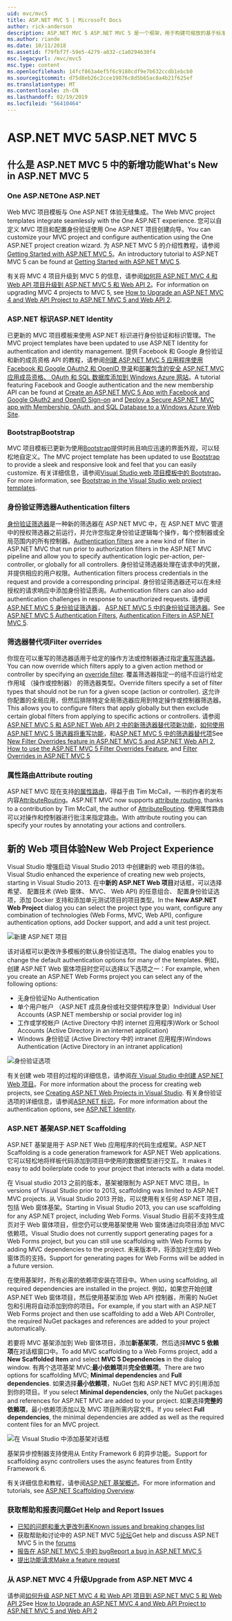 ```yaml
---
uid: mvc/mvc5
title: ASP.NET MVC 5 | Microsoft Docs
author: rick-anderson
description: ASP.NET MVC 5 ASP.NET MVC 5 是一个框架，用于构建可缩放的基于标准的 web 应用程序使用成熟设计模式以及强大的 AS....
ms.author: riande
ms.date: 10/11/2018
ms.assetid: f79fbf7f-59e5-4279-a832-c1a0294630f4
msc.legacyurl: /mvc/mvc5
msc.type: content
ms.openlocfilehash: 14fcf863a4ef5f6c9180cdf9e7b632ccdb1ebcb0
ms.sourcegitcommit: d75d8eb26c2cce19876c8d5b65ac8a4b21f625ef
ms.translationtype: MT
ms.contentlocale: zh-CN
ms.lasthandoff: 02/19/2019
ms.locfileid: "56410464"
---
```

<a name="aspnet-mvc-5"></a><span data-ttu-id="16db0-103">ASP.NET MVC 5</span><span class="sxs-lookup"><span data-stu-id="16db0-103">ASP.NET MVC 5</span></span>
====================
## <a name="whats-new-in-aspnet-mvc-5"></a><span data-ttu-id="16db0-104">什么是 ASP.NET MVC 5 中的新增功能</span><span class="sxs-lookup"><span data-stu-id="16db0-104">What's New in ASP.NET MVC 5</span></span>

### <a name="one-aspnet"></a><span data-ttu-id="16db0-105">One ASP.NET</span><span class="sxs-lookup"><span data-stu-id="16db0-105">One ASP.NET</span></span>

<span data-ttu-id="16db0-106">Web MVC 项目模板与 One ASP.NET 体验无缝集成。</span><span class="sxs-lookup"><span data-stu-id="16db0-106">The Web MVC project templates integrate seamlessly with the One ASP.NET experience.</span></span> <span data-ttu-id="16db0-107">您可以自定义 MVC 项目和配置身份验证使用 One ASP.NET 项目创建向导。</span><span class="sxs-lookup"><span data-stu-id="16db0-107">You can customize your MVC project and configure authentication using the One ASP.NET project creation wizard.</span></span> <span data-ttu-id="16db0-108">为 ASP.NET MVC 5 的介绍性教程，请参阅[Getting Started with ASP.NET MVC 5](overview/getting-started/introduction/getting-started.md)。</span><span class="sxs-lookup"><span data-stu-id="16db0-108">An introductory tutorial to ASP.NET MVC 5 can be found at [Getting Started with ASP.NET MVC 5](overview/getting-started/introduction/getting-started.md).</span></span>

<span data-ttu-id="16db0-109">有关将 MVC 4 项目升级到 MVC 5 的信息，请参阅[如何将 ASP.NET MVC 4 和 Web API 项目升级到 ASP.NET MVC 5 和 Web API 2](overview/releases/how-to-upgrade-an-aspnet-mvc-4-and-web-api-project-to-aspnet-mvc-5-and-web-api-2.md)。</span><span class="sxs-lookup"><span data-stu-id="16db0-109">For information on upgrading MVC 4 projects to MVC 5, see [How to Upgrade an ASP.NET MVC 4 and Web API Project to ASP.NET MVC 5 and Web API 2](overview/releases/how-to-upgrade-an-aspnet-mvc-4-and-web-api-project-to-aspnet-mvc-5-and-web-api-2.md).</span></span>

### <a name="aspnet-identity"></a><span data-ttu-id="16db0-110">ASP.NET 标识</span><span class="sxs-lookup"><span data-stu-id="16db0-110">ASP.NET Identity</span></span>

<span data-ttu-id="16db0-111">已更新的 MVC 项目模板来使用 ASP.NET 标识进行身份验证和标识管理。</span><span class="sxs-lookup"><span data-stu-id="16db0-111">The MVC project templates have been updated to use ASP.NET Identity for authentication and identity management.</span></span> <span data-ttu-id="16db0-112">提供 Facebook 和 Google 身份验证和新的成员资格 API 的教程，请参阅[创建 ASP.NET MVC 5 应用程序使用 Facebook 和 Google OAuth2 和 OpenID 登录](overview/security/create-an-aspnet-mvc-5-app-with-facebook-and-google-oauth2-and-openid-sign-on.md)和[部署包含的安全 ASP.NET MVC 应用成员资格、 OAuth 和 SQL 数据库添加到 Windows Azure 网站](https://docs.microsoft.com/aspnet/core/security/authorization/secure-data)。</span><span class="sxs-lookup"><span data-stu-id="16db0-112">A tutorial featuring Facebook and Google authentication and the new membership API can be found at [Create an ASP.NET MVC 5 App with Facebook and Google OAuth2 and OpenID Sign-on](overview/security/create-an-aspnet-mvc-5-app-with-facebook-and-google-oauth2-and-openid-sign-on.md) and [Deploy a Secure ASP.NET MVC app with Membership, OAuth, and SQL Database to a Windows Azure Web Site](https://docs.microsoft.com/aspnet/core/security/authorization/secure-data).</span></span>

### <a name="bootstrap"></a><span data-ttu-id="16db0-113">Bootstrap</span><span class="sxs-lookup"><span data-stu-id="16db0-113">Bootstrap</span></span>

<span data-ttu-id="16db0-114">MVC 项目模板已更新为使用[Bootstrap](http://getbootstrap.com/)提供时尚且响应迅速的界面外观，可以轻松地自定义。</span><span class="sxs-lookup"><span data-stu-id="16db0-114">The MVC project template has been updated to use [Bootstrap](http://getbootstrap.com/) to provide a sleek and responsive look and feel that you can easily customize.</span></span> <span data-ttu-id="16db0-115">有关详细信息，请参阅[Visual Studio web 项目模板中的 Bootstrap](../visual-studio/overview/2013/creating-web-projects-in-visual-studio.md#bootstrap)。</span><span class="sxs-lookup"><span data-stu-id="16db0-115">For more information, see [Bootstrap in the Visual Studio web project templates](../visual-studio/overview/2013/creating-web-projects-in-visual-studio.md#bootstrap).</span></span>

### <a name="authentication-filters"></a><span data-ttu-id="16db0-116">身份验证筛选器</span><span class="sxs-lookup"><span data-stu-id="16db0-116">Authentication filters</span></span>

<span data-ttu-id="16db0-117">[身份验证筛选器](http://www.dotnetcurry.com/showarticle.aspx?ID=957)是一种新的筛选器在 ASP.NET MVC 中，在 ASP.NET MVC 管道中的授权筛选器之前运行，并允许您指定身份验证逻辑每个操作，每个控制器或全局范围内的所有控制器。</span><span class="sxs-lookup"><span data-stu-id="16db0-117">[Authentication filters](http://www.dotnetcurry.com/showarticle.aspx?ID=957) are a new kind of filter in ASP.NET MVC that run prior to authorization filters in the ASP.NET MVC pipeline and allow you to specify authentication logic per-action, per-controller, or globally for all controllers.</span></span> <span data-ttu-id="16db0-118">身份验证筛选器处理在请求中的凭据，并提供相应的用户权限。</span><span class="sxs-lookup"><span data-stu-id="16db0-118">Authentication filters process credentials in the request and provide a corresponding principal.</span></span> <span data-ttu-id="16db0-119">身份验证筛选器还可以在未经授权的请求响应中添加身份验证质询。</span><span class="sxs-lookup"><span data-stu-id="16db0-119">Authentication filters can also add authentication challenges in response to unauthorized requests.</span></span> <span data-ttu-id="16db0-120">请参阅[ASP.NET MVC 5 身份验证筛选器](http://www.dotnetcurry.com/showarticle.aspx?ID=957)， [ASP.NET MVC 5 中的身份验证筛选器](http://theshravan.net/blog/authentication-filters-in-asp-net-mvc-5/)。</span><span class="sxs-lookup"><span data-stu-id="16db0-120">See [ASP.NET MVC 5 Authentication Filters](http://www.dotnetcurry.com/showarticle.aspx?ID=957), [Authentication Filters in ASP.NET MVC 5](http://theshravan.net/blog/authentication-filters-in-asp-net-mvc-5/).</span></span>

### <a name="filter-overrides"></a><span data-ttu-id="16db0-121">筛选器替代项</span><span class="sxs-lookup"><span data-stu-id="16db0-121">Filter overrides</span></span>

<span data-ttu-id="16db0-122">你现在可以重写的筛选器适用于给定的操作方法或控制器通过指定[重写筛选器](http://www.davidhayden.me/blog/filter-overrides-in-asp-net-mvc-5)。</span><span class="sxs-lookup"><span data-stu-id="16db0-122">You can now override which filters apply to a given action method or controller by specifying an [override filter](http://www.davidhayden.me/blog/filter-overrides-in-asp-net-mvc-5).</span></span> <span data-ttu-id="16db0-123">覆盖筛选器指定一的组不应运行给定作用域 （操作或控制器） 的筛选器类型。</span><span class="sxs-lookup"><span data-stu-id="16db0-123">Override filters specify a set of filter types that should not be run for a given scope (action or controller).</span></span> <span data-ttu-id="16db0-124">这允许你配置的全局应用，但然后排除特定全局筛选器应用到特定操作或控制器筛选器。</span><span class="sxs-lookup"><span data-stu-id="16db0-124">This allows you to configure filters that apply globally but then exclude certain global filters from applying to specific actions or controllers.</span></span> <span data-ttu-id="16db0-125">请参阅[ASP.NET MVC 5 和 ASP.NET Web API 2 中的新筛选器替代项新功能](https://weblogs.asp.net/imranbaloch/archive/2013/09/25/new-filter-overrides-in-asp-net-mvc-5-and-asp-net-web-api-2.aspx)，[如何使用 ASP.NET MVC 5 筛选器将重写功能](http://hackwebwith.net/how-to-use-the-asp-net-mvc-5-filter-overrides-feature/)，和[ASP.NET MVC 5 中的筛选器替代项](http://www.davidhayden.me/blog/filter-overrides-in-asp-net-mvc-5)</span><span class="sxs-lookup"><span data-stu-id="16db0-125">See [New Filter Overrides feature in ASP.NET MVC 5 and ASP.NET Web API 2](https://weblogs.asp.net/imranbaloch/archive/2013/09/25/new-filter-overrides-in-asp-net-mvc-5-and-asp-net-web-api-2.aspx), [How to use the ASP.NET MVC 5 Filter Overrides Feature](http://hackwebwith.net/how-to-use-the-asp-net-mvc-5-filter-overrides-feature/), and [Filter Overrides in ASP.NET MVC 5](http://www.davidhayden.me/blog/filter-overrides-in-asp-net-mvc-5)</span></span>

### <a name="attribute-routing"></a><span data-ttu-id="16db0-126">属性路由</span><span class="sxs-lookup"><span data-stu-id="16db0-126">Attribute routing</span></span>

<span data-ttu-id="16db0-127">ASP.NET MVC 现在支持[的属性路由](https://blogs.msdn.com/b/webdev/archive/2013/10/17/attribute-routing-in-asp-net-mvc-5.aspx)，得益于由 Tim McCall，一书的作者的发布内容[AttributeRouting](https://github.com/mccalltd/AttributeRouting)。</span><span class="sxs-lookup"><span data-stu-id="16db0-127">ASP.NET MVC now supports [attribute routing](https://blogs.msdn.com/b/webdev/archive/2013/10/17/attribute-routing-in-asp-net-mvc-5.aspx), thanks to a contribution by Tim McCall, the author of [AttributeRouting](https://github.com/mccalltd/AttributeRouting).</span></span> <span data-ttu-id="16db0-128">使用属性路由可以对操作和控制器进行批注来指定路由。</span><span class="sxs-lookup"><span data-stu-id="16db0-128">With attribute routing you can specify your routes by annotating your actions and controllers.</span></span>

## <a name="new-web-project-experience"></a><span data-ttu-id="16db0-129">新的 Web 项目体验</span><span class="sxs-lookup"><span data-stu-id="16db0-129">New Web Project Experience</span></span>

<span data-ttu-id="16db0-130">Visual Studio 增强启动 Visual Studio 2013 中创建新的 web 项目的体验。</span><span class="sxs-lookup"><span data-stu-id="16db0-130">Visual Studio enhanced the experience of creating new web projects, starting in Visual Studio 2013.</span></span> <span data-ttu-id="16db0-131">在中**新的 ASP.NET Web 项目**对话框，可以选择希望、 配置技术 (Web 窗体、 MVC、 Web API) 的任意组合、 配置身份验证选项，添加 Docker 支持和添加单元测试项目的项目类型。</span><span class="sxs-lookup"><span data-stu-id="16db0-131">In the **New ASP.NET Web Project** dialog you can select the project type you want, configure any combination of technologies (Web Forms, MVC, Web API), configure authentication options, add Docker support, and add a unit test project.</span></span>

![新建 ASP.NET 项目](mvc5/_static/new-aspnet-web-app-dialog.png)

<span data-ttu-id="16db0-133">该对话框可以更改许多模板的默认身份验证选项。</span><span class="sxs-lookup"><span data-stu-id="16db0-133">The dialog enables you to change the default authentication options for many of the templates.</span></span> <span data-ttu-id="16db0-134">例如，创建 ASP.NET Web 窗体项目时您可以选择以下选项之一：</span><span class="sxs-lookup"><span data-stu-id="16db0-134">For example, when you create an ASP.NET Web Forms project you can select any of the following options:</span></span>

- <span data-ttu-id="16db0-135">无身份验证</span><span class="sxs-lookup"><span data-stu-id="16db0-135">No Authentication</span></span>
- <span data-ttu-id="16db0-136">单个用户帐户 （ASP.NET 成员身份或社交提供程序登录）</span><span class="sxs-lookup"><span data-stu-id="16db0-136">Individual User Accounts (ASP.NET membership or social provider log in)</span></span>
- <span data-ttu-id="16db0-137">工作或学校帐户 (Active Directory 中的 internet 应用程序)</span><span class="sxs-lookup"><span data-stu-id="16db0-137">Work or School Accounts (Active Directory in an internet application)</span></span>
- <span data-ttu-id="16db0-138">Windows 身份验证 (Active Directory 中的 intranet 应用程序)</span><span class="sxs-lookup"><span data-stu-id="16db0-138">Windows Authentication (Active Directory in an intranet application)</span></span>

![身份验证选项](mvc5/_static/change-authentication-dialog.png)

<span data-ttu-id="16db0-140">有关创建 web 项目的过程的详细信息，请参阅[在 Visual Studio 中创建 ASP.NET Web 项目](../visual-studio/overview/2013/creating-web-projects-in-visual-studio.md)。</span><span class="sxs-lookup"><span data-stu-id="16db0-140">For more information about the process for creating web projects, see [Creating ASP.NET Web Projects in Visual Studio](../visual-studio/overview/2013/creating-web-projects-in-visual-studio.md).</span></span> <span data-ttu-id="16db0-141">有关身份验证选项的详细信息，请参阅[ASP.NET 标识](../identity/overview/index.md)。</span><span class="sxs-lookup"><span data-stu-id="16db0-141">For more information about the authentication options, see [ASP.NET Identity](../identity/overview/index.md).</span></span>

<a id="scaffold"></a>
### <a name="aspnet-scaffolding"></a><span data-ttu-id="16db0-142">ASP.NET 基架</span><span class="sxs-lookup"><span data-stu-id="16db0-142">ASP.NET Scaffolding</span></span>

<span data-ttu-id="16db0-143">ASP.NET 基架是用于 ASP.NET Web 应用程序的代码生成框架。</span><span class="sxs-lookup"><span data-stu-id="16db0-143">ASP.NET Scaffolding is a code generation framework for ASP.NET Web applications.</span></span> <span data-ttu-id="16db0-144">它可以轻松地将样板代码添加到项目中使用的数据模型进行交互。</span><span class="sxs-lookup"><span data-stu-id="16db0-144">It makes it easy to add boilerplate code to your project that interacts with a data model.</span></span>

<span data-ttu-id="16db0-145">在 Visual studio 2013 之前的版本，基架被限制为 ASP.NET MVC 项目。</span><span class="sxs-lookup"><span data-stu-id="16db0-145">In versions of Visual Studio prior to 2013, scaffolding was limited to ASP.NET MVC projects.</span></span> <span data-ttu-id="16db0-146">从 Visual Studio 2013 开始，可以使用有关任何 ASP.NET 项目，包括 Web 窗体基架。</span><span class="sxs-lookup"><span data-stu-id="16db0-146">Starting in Visual Studio 2013, you can use scaffolding for any ASP.NET project, including Web Forms.</span></span> <span data-ttu-id="16db0-147">Visual Studio 目前不支持生成页对于 Web 窗体项目，但您仍可以使用基架使用 Web 窗体通过向项目添加 MVC 依赖项。</span><span class="sxs-lookup"><span data-stu-id="16db0-147">Visual Studio does not currently support generating pages for a Web Forms project, but you can still use scaffolding with Web Forms by adding MVC dependencies to the project.</span></span> <span data-ttu-id="16db0-148">未来版本中，将添加对生成的 Web 窗体页的支持。</span><span class="sxs-lookup"><span data-stu-id="16db0-148">Support for generating pages for Web Forms will be added in a future version.</span></span>

<span data-ttu-id="16db0-149">在使用基架时，所有必需的依赖项安装在项目中。</span><span class="sxs-lookup"><span data-stu-id="16db0-149">When using scaffolding, all required dependencies are installed in the project.</span></span> <span data-ttu-id="16db0-150">例如，如果您开始创建 ASP.NET Web 窗体项目，然后使用基架添加 Web API 控制器，所需的 NuGet 包和引用将自动添加到你的项目。</span><span class="sxs-lookup"><span data-stu-id="16db0-150">For example, if you start with an ASP.NET Web Forms project and then use scaffolding to add a Web API Controller, the required NuGet packages and references are added to your project automatically.</span></span>

<span data-ttu-id="16db0-151">若要将 MVC 基架添加到 Web 窗体项目，添加**新基架项**，然后选择**MVC 5 依赖项**在对话框窗口中。</span><span class="sxs-lookup"><span data-stu-id="16db0-151">To add MVC scaffolding to a Web Forms project, add a **New Scaffolded Item** and select **MVC 5 Dependencies** in the dialog window.</span></span> <span data-ttu-id="16db0-152">有两个选项基架 MVC;**最小依赖项**并**完全依赖项**。</span><span class="sxs-lookup"><span data-stu-id="16db0-152">There are two options for scaffolding MVC; **Minimal dependencies** and **Full dependencies**.</span></span> <span data-ttu-id="16db0-153">如果选择**最小依赖项**，NuGet 包和 ASP.NET MVC 的引用添加到你的项目。</span><span class="sxs-lookup"><span data-stu-id="16db0-153">If you select **Minimal dependencies**, only the NuGet packages and references for ASP.NET MVC are added to your project.</span></span> <span data-ttu-id="16db0-154">如果选择**完整的依赖项**，最小依赖项添加以及 MVC 项目所需内容文件。</span><span class="sxs-lookup"><span data-stu-id="16db0-154">If you select **Full dependencies**, the minimal dependencies are added as well as the required content files for an MVC project.</span></span>

![在 Visual Studio 中添加基架对话框](overview/getting-started/getting-started-with-ef-using-mvc/creating-an-entity-framework-data-model-for-an-asp-net-mvc-application/_static/add-scaffold.png)

<span data-ttu-id="16db0-156">基架异步控制器支持使用从 Entity Framework 6 的异步功能。</span><span class="sxs-lookup"><span data-stu-id="16db0-156">Support for scaffolding async controllers uses the async features from Entity Framework 6.</span></span>

<span data-ttu-id="16db0-157">有关详细信息和教程，请参阅[ASP.NET 基架概述](../visual-studio/overview/2013/aspnet-scaffolding-overview.md)。</span><span class="sxs-lookup"><span data-stu-id="16db0-157">For more information and tutorials, see [ASP.NET Scaffolding Overview](../visual-studio/overview/2013/aspnet-scaffolding-overview.md).</span></span>

### <a name="get-help-and-report-issues"></a><span data-ttu-id="16db0-158">获取帮助和报表问题</span><span class="sxs-lookup"><span data-stu-id="16db0-158">Get Help and Report Issues</span></span>

- [<span data-ttu-id="16db0-159">已知的问题和重大更改列表</span><span class="sxs-lookup"><span data-stu-id="16db0-159">Known issues and breaking changes list</span></span>](../visual-studio/overview/2013/release-notes.md#knownissues)
- <span data-ttu-id="16db0-160">获取帮助和讨论中的 ASP.NET MVC 5[论坛](https://forums.asp.net/1146.aspx)</span><span class="sxs-lookup"><span data-stu-id="16db0-160">Get help and discuss ASP.NET MVC 5 in the [forums](https://forums.asp.net/1146.aspx)</span></span>
- [<span data-ttu-id="16db0-161">报告在 ASP.NET MVC 5 中的 bug</span><span class="sxs-lookup"><span data-stu-id="16db0-161">Report a bug in ASP.NET MVC 5</span></span>](https://github.com/aspnet/AspNetWebStack/issues)
- [<span data-ttu-id="16db0-162">提出功能请求</span><span class="sxs-lookup"><span data-stu-id="16db0-162">Make a feature request</span></span>](http://aspnet.uservoice.com/forums/41201-asp-net-mvc)

### <a name="upgrade-from-aspnet-mvc-4"></a><span data-ttu-id="16db0-163">从 ASP.NET MVC 4 升级</span><span class="sxs-lookup"><span data-stu-id="16db0-163">Upgrade from ASP.NET MVC 4</span></span>

<span data-ttu-id="16db0-164">请参阅[如何升级 ASP.NET MVC 4 和 Web API 项目到 ASP.NET MVC 5 和 Web API 2](overview/releases/how-to-upgrade-an-aspnet-mvc-4-and-web-api-project-to-aspnet-mvc-5-and-web-api-2.md)</span><span class="sxs-lookup"><span data-stu-id="16db0-164">See [How to Upgrade an ASP.NET MVC 4 and Web API Project to ASP.NET MVC 5 and Web API 2](overview/releases/how-to-upgrade-an-aspnet-mvc-4-and-web-api-project-to-aspnet-mvc-5-and-web-api-2.md)</span></span>
